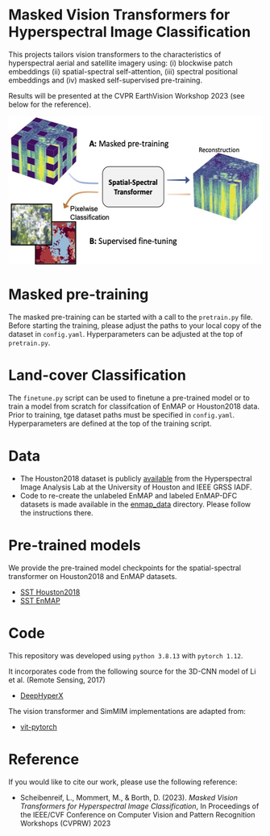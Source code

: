 # Masked Vision Transformers for Hyperspectral Image Classification

This projects tailors vision transformers to the characteristics of hyperspectral aerial and satellite imagery using: (i) blockwise patch embeddings (ii) spatial-spectral self-attention, (iii) spectral positional embeddings and (iv) masked self-supervised pre-training.

Results will be presented at the CVPR EarthVision Workshop 2023 (see below for the reference).

<p align="center">
  <img width="536" height="295" src="./figure1_v3.jpg">
</p>

# Masked pre-training
The masked pre-training can be started with a call to the `pretrain.py` file.
Before starting the training, please adjust the paths to your local copy of the dataset in `config.yaml`. Hyperparameters can be adjusted at the top of `pretrain.py`.


# Land-cover Classification
The `finetune.py` script can be used to finetune a pre-trained model or to train a model from scratch for classifcation of EnMAP or Houston2018 data. Prior to training, tge dataset paths must be specified in `config.yaml`. Hyperparameters are defined at the top of the training script.

# Data
* The Houston2018 dataset is publicly [available](https://hyperspectral.ee.uh.edu/?page_id=1075) from the Hyperspectral Image Analysis Lab at the University of Houston and IEEE GRSS IADF.
* Code to re-create the unlabeled EnMAP and labeled EnMAP-DFC datasets is made available in the [enmap_data](enmap_data/) directory. Please follow the instructions there.

# Pre-trained models
We provide the pre-trained model checkpoints for the spatial-spectral transformer on Houston2018 and EnMAP datasets.
* [SST Houston2018]()
* [SST EnMAP]()

# Code
This repository was developed using `python 3.8.13` with `pytorch 1.12`.

It incorporates code from the following source for the 3D-CNN model of Li et al. (Remote Sensing, 2017)
* [DeepHyperX](https://github.com/nshaud/DeepHyperX)

The vision transformer and SimMIM implementations are adapted from:
* [vit-pytorch](https://github.com/lucidrains/vit-pytorch)

# Reference
If you would like to cite our work, please use the following reference:

* Scheibenreif, L., Mommert, M., & Borth, D. (2023). *Masked Vision Transformers for Hyperspectral Image Classification*, In Proceedings of the IEEE/CVF Conference on Computer Vision and Pattern Recognition Workshops (CVPRW) 2023 